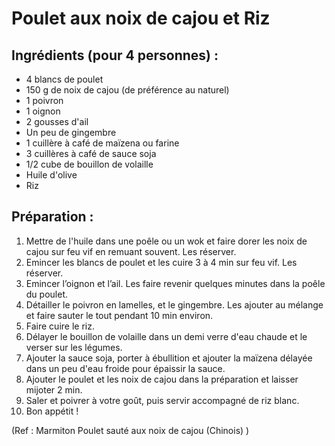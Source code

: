 # Poulet aux noix de cajou et Riz

## Ingrédients (pour 4 personnes) :
- 4 blancs de poulet
- 150 g de noix de cajou (de préférence au naturel)
- 1 poivron
- 1 oignon
- 2 gousses d&#39;ail
- Un peu de gingembre
- 1 cuillère à café de maïzena ou farine
- 3 cuillères à café de sauce soja
- 1/2 cube de bouillon de volaille
- Huile d&#39;olive
- Riz

## Préparation :
1. Mettre de l&#39;huile dans une poêle ou un wok et faire dorer les noix de cajou sur
feu vif en remuant souvent. Les réserver.
2. Emincer les blancs de poulet et les cuire 3 à 4 min sur feu vif. Les réserver.
3. Emincer l’oignon et l’ail. Les faire revenir quelques minutes dans la poêle du
poulet.
4. Détailler le poivron en lamelles, et le gingembre. Les ajouter au mélange et
faire sauter le tout pendant 10 min environ.
5. Faire cuire le riz.
6. Délayer le bouillon de volaille dans un demi verre d&#39;eau chaude et le verser
sur les légumes.
7. Ajouter la sauce soja, porter à ébullition et ajouter la maïzena délayée dans un
peu d&#39;eau froide pour épaissir la sauce.
8. Ajouter le poulet et les noix de cajou dans la préparation et laisser mijoter 2
min.
9. Saler et poivrer à votre goût, puis servir accompagné de riz blanc.
10. Bon appétit !

(Ref : Marmiton Poulet sauté aux noix de cajou (Chinois) )
